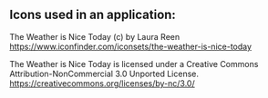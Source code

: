 ## Icons used in an application:
The Weather is Nice Today (c) by Laura Reen
https://www.iconfinder.com/iconsets/the-weather-is-nice-today

The Weather is Nice Today is licensed under a
Creative Commons Attribution-NonCommercial 3.0 Unported License.
https://creativecommons.org/licenses/by-nc/3.0/
